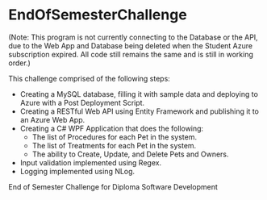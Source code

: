 # EndOfSemesterChallenge

(Note: This program is not currently connecting to the Database or the API, due to the Web App and Database being deleted when the Student Azure subscription expired. All code still remains the same and is still in working order.)

This challenge comprised of the following steps:
- Creating a MySQL database, filling it with sample data and deploying to Azure with a Post Deployment Script.
- Creating a RESTful Web API using Entity Framework and publishing it to an Azure Web App.
- Creating a C# WPF Application that does the following:
    - The list of Procedures for each Pet in the system.
    - The list of Treatments for each Pet in the system.
    - The ability to Create, Update, and Delete Pets and Owners.
- Input validation implemented using Regex.
- Logging implemented using NLog.

End of Semester Challenge for Diploma Software Development

